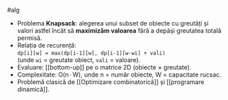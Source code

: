 #alg 
- Problema **Knapsack**: alegerea unui subset de obiecte cu greutăți și valori astfel încât să **maximizăm valoarea** fără a depăși greutatea totală permisă.
- Relația de recurență:  
  `dp[i][w] = max(dp[i-1][w], dp[i-1][w-wi] + vali)`  
  (unde `wi` = greutate obiect, `vali` = valoare).
- Evaluare: [[bottom-up]] pe o matrice 2D (obiecte × greutate).
- Complexitate: O(n · W), unde n = număr obiecte, W = capacitate rucsac.
- Problemă clasică de [[Optimizare combinatorică]] și [[programare dinamică]].

